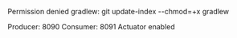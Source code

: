 Permission denied gradlew: git update-index --chmod=+x gradlew

Producer: 8090
Consumer: 8091
Actuator enabled